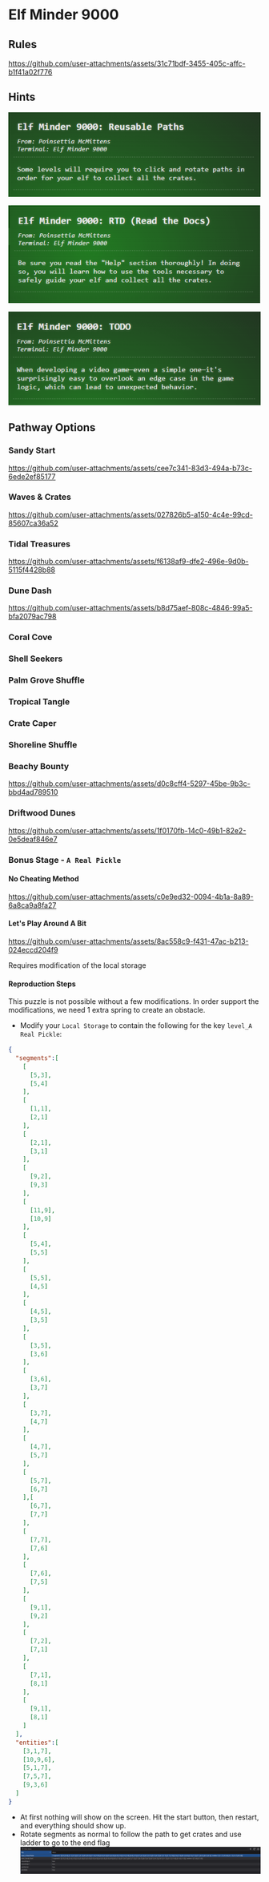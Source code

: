 # Elf Minder 9000

## Rules

https://github.com/user-attachments/assets/31c71bdf-3455-405c-affc-b1f41a02f776

## Hints

![](../../../Assets/images/prologue/elf-minder/prologue-elf-minder-hint-resuable-paths.png)

![](../../../Assets/images/prologue/elf-minder/prologue-elf-minder-hint-read-the-docs.png)

![](../../../Assets/images/prologue/elf-minder/prologue-elf-minder-hint-todo.png)

## Pathway Options

### Sandy Start
https://github.com/user-attachments/assets/cee7c341-83d3-494a-b73c-6ede2ef85177

### Waves & Crates
https://github.com/user-attachments/assets/027826b5-a150-4c4e-99cd-85607ca36a52

### Tidal Treasures
https://github.com/user-attachments/assets/f6138af9-dfe2-496e-9d0b-5115f4428b88

### Dune Dash
https://github.com/user-attachments/assets/b8d75aef-808c-4846-99a5-bfa2079ac798

### Coral Cove


### Shell Seekers


### Palm Grove Shuffle


### Tropical Tangle


### Crate Caper


### Shoreline Shuffle


### Beachy Bounty
https://github.com/user-attachments/assets/d0c8cff4-5297-45be-9b3c-bbd4ad789510

### Driftwood Dunes
https://github.com/user-attachments/assets/1f0170fb-14c0-49b1-82e2-0e5deaf846e7

### Bonus Stage - `A Real Pickle`

#### No Cheating Method
https://github.com/user-attachments/assets/c0e9ed32-0094-4b1a-8a89-6a8ca9a8fa27

#### Let's Play Around A Bit
https://github.com/user-attachments/assets/8ac558c9-f431-47ac-b213-024eccd204f9

Requires modification of the local storage

#### Reproduction Steps
This puzzle is not possible without a few modifications. In order support the modifications, we need 1 extra spring to create an obstacle.
- Modify your `Local Storage` to contain the following for the key `level_A Real Pickle`:
```json
{
  "segments":[
    [
      [5,3],
      [5,4]
    ],
    [
      [1,1],
      [2,1]
    ],
    [
      [2,1],
      [3,1]
    ],
    [
      [9,2],
      [9,3]
    ],
    [
      [11,9],
      [10,9]
    ],
    [
      [5,4],
      [5,5]
    ],
    [
      [5,5],
      [4,5]
    ],
    [
      [4,5],
      [3,5]
    ],
    [
      [3,5],
      [3,6]
    ],
    [
      [3,6],
      [3,7]
    ],
    [
      [3,7],
      [4,7]
    ],
    [
      [4,7],
      [5,7]
    ],
    [
      [5,7],
      [6,7]
    ],[
      [6,7],
      [7,7]
    ],
    [
      [7,7],
      [7,6]
    ],
    [
      [7,6],
      [7,5]
    ],
    [
      [9,1],
      [9,2]
    ],
    [
      [7,2],
      [7,1]
    ],
    [
      [7,1],
      [8,1]
    ],
    [
      [9,1],
      [8,1]
    ]
  ],
  "entities":[
    [3,1,7],
    [10,9,6],
    [5,1,7],
    [7,5,7],
    [9,3,6]
  ]
}
```
- At first nothing will show on the screen. Hit the start button, then restart, and everything should show up.
- Rotate segments as normal to follow the path to get crates and use ladder to go to the end flag
  ![prologue-elf-minder-regular-a-real-pickle-localstorage](../../../Assets/images/prologue/elf-minder/prologue-elf-minder-regular-a-real-pickle-localstorage.png)
